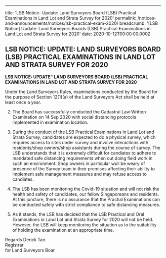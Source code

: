 ---
title: 'LSB Notice- Update: Land Surveyors Board (LSB) Practical Examinations in Land Lot and Strata Survey for 2020'
permalink: /notices-and-announcements/notices/lsb-practical-exam-2020/
breadcrumb: '[LSB Notice] Update: Land Surveyors Boards (LSB) Practical Examinations in Land Lot and Strata Survey for 2020'
date: 2020-10-12T00:00:00.000Z




## LSB NOTICE: UPDATE: LAND SURVEYORS BOARD (LSB) PRACTICAL EXAMINATIONS IN LAND LOT AND STRATA SURVEY FOR 2020

**LSB NOTICE: UPDATE" LAND SURVEYORS BOARD (LSB) PRACTICAL EXAMINATIONS IN LAND LOT AND STRATA SURVEY FOR 2020**

Under the Land Surveyors Rules, examinations conducted by the Board for the purpose of Section 12(1)(a) of the Land Surveyors Act shall be held at least once a year.

2) The Board has successfully conducted the Cadastral Law Written Examination on 14 Sep 2020 with social distancing protocols implemented in examination location.

3) During the conduct of the LSB Practical Examinations in Land Lot and Strata Survey, candidates are expected to do a physical survey, which requires access to sites under survey and involve interactions with residents/shop owners/shop assistants during the course of survey. The LSB understands that it is extremely difficult for candiates to adhere to mandated safe distancing requirements when out doing field work in such an environment. Shop owners in particular wull be weary of presence of the Survey team in their premises affecting their ability to implement safe management measures and may refuse access to candiates.

4) The LSB has been monitoring the Covid-19 situation and will not risk the health and safety of candidates, our fellow Singaporeans and residents. At this juncture, there is no assurance that the Practial Examinations can be conducted safely with strict compliance to safe distancing measures.

5) As it stands, the LSB has decided that the LSB Practical and Oral Examinations in Land Lot and Strata Survey for 2020 will not be held. However, the LSB will keep monitoring the situation as to the suitability of holding the examination at an appropriate time.

  Regards
  Derick Tan <br>
  Registrar <br>
  for Land Surveyors Boar
